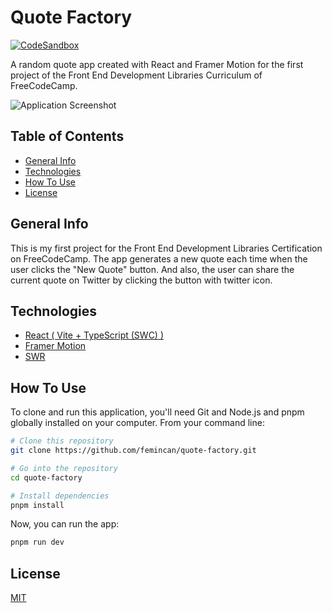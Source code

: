 # Quote Factory

[![CodeSandbox](https://img.shields.io/badge/Codesandbox-040404?style=for-the-badge&logo=codesandbox&logoColor=DBDBDB)](https://codesandbox.io/p/github/femincan/quote-factory/main)

A random quote app created with React and Framer Motion for the first project of the Front End Development Libraries Curriculum of FreeCodeCamp.

![Application Screenshot](https://github.com/femincan/quote-factory/assets/78358128/1fc92dc2-6ff8-495a-8f07-e33b0a6ace09)

## Table of Contents

- [General Info](#general-info)
- [Technologies](#technologies)
- [How To Use](#how-to-use)
- [License](#license)

## General Info

This is my first project for the Front End Development Libraries Certification on FreeCodeCamp. The app generates a new quote each time when the user clicks the "New Quote" button. And also, the user can share the current quote on Twitter by clicking the button with twitter icon.

## Technologies

- [React ( Vite + TypeScript (SWC) )](https://reactjs.org)
- [Framer Motion](https://www.framer.com/motion)
- [SWR](https://swr.vercel.app)

## How To Use

To clone and run this application, you'll need Git and Node.js and pnpm globally installed on your computer. From your command line:

```bash
# Clone this repository
git clone https://github.com/femincan/quote-factory.git

# Go into the repository
cd quote-factory

# Install dependencies
pnpm install
```

Now, you can run the app:

```bash
pnpm run dev
```

## License

[MIT](./LICENSE)
